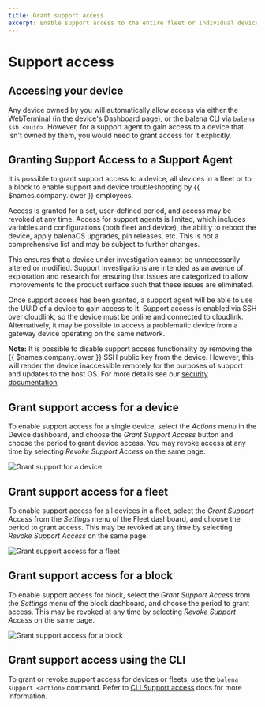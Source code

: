 ```yaml
---
title: Grant support access
excerpt: Enable support access to the entire fleet or individual devices for a set period
---
```


# Support access

## Accessing your device

Any device owned by you will automatically allow access via
either the WebTerminal (in the device's Dashboard page), or the balena CLI
via `balena ssh <uuid>`. However, for a support agent to gain access to a device
that isn't owned by them, you would need to grant access for it explicitly.

## Granting Support Access to a Support Agent

It is possible to grant support access to a device, all devices in a fleet or to a block to enable support and device troubleshooting by {{ $names.company.lower }} employees.

Access is granted for a set, user-defined period, and access may be revoked at any time. Access for support agents is limited, which includes variables and configurations (both fleet and device), the ability to reboot the device, apply balenaOS upgrades, pin releases, etc. This is not a comprehensive list and may be subject to further changes. 

This ensures that a device under investigation cannot be unnecessarily altered or modified. Support investigations are intended as an avenue of exploration and research for ensuring that issues are categorized to allow improvements to the product surface such that these issues are eliminated.

Once support access has been granted, a support agent will be able to use the UUID of a device to gain access to it. Support access is enabled via SSH over cloudlink, so the device must be online and connected to cloudlink. Alternatively, it may be possible to access a problematic device from a gateway device operating on the same network.

__Note:__ It is possible to disable support access functionality by removing the {{ $names.company.lower }} SSH public key from the device. However, this will render the device inaccessible remotely for the purposes of support and updates to the host OS. For more details see our [security documentation][security].

## Grant support access for a device

To enable support access for a single device, select the _Actions_ menu in the Device dashboard, and choose the _Grant Support Access_ button and choose the period to grant device access. You may revoke access at any time by selecting _Revoke Support Access_ on the same page.

![Grant support for a device](/img/common/support/enable-support-access-device.png)

## Grant support access for a fleet

To enable support access for all devices in a fleet, select the _Grant Support Access_ from the _Settings_ menu of the Fleet dashboard, and choose the period to grant access. This may be revoked at any time by selecting _Revoke Support Access_ on the same page.

![Grant support access for a fleet](/img/common/support/enable-support-access-fleet.png)

## Grant support access for a block

To enable support access for block, select the _Grant Support Access_ from the _Settings_ menu of the block dashboard, and choose the period to grant access. This may be revoked at any time by selecting _Revoke Support Access_ on the same page.

![Grant support access for a block](/img/common/support/enable-support-block.png)

## Grant support access using the CLI

To grant or revoke support access for devices or fleets, use the `balena support <action>` command. Refer to [CLI Support access][CLI-support-access] docs for more information. 

[CLI-support-access]: /reference/balena-cli/#support-action
[security]: /learn/welcome/security/#support-access

